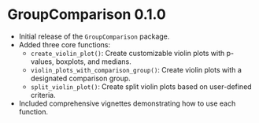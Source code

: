# GroupComparison 0.1.0

* Initial release of the `GroupComparison` package.
* Added three core functions:
  - `create_violin_plot()`: Create customizable violin plots with p-values, boxplots, and medians.
  - `violin_plots_with_comparison_group()`: Create violin plots with a designated comparison group.
  - `split_violin_plot()`: Create split violin plots based on user-defined criteria.
* Included comprehensive vignettes demonstrating how to use each function.
